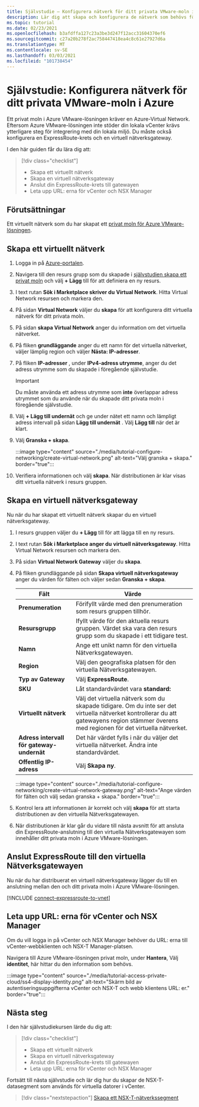 ```yaml
---
title: Självstudie – Konfigurera nätverk för ditt privata VMware-moln i Azure
description: Lär dig att skapa och konfigurera de nätverk som behövs för att distribuera ditt privata moln i Azure
ms.topic: tutorial
ms.date: 02/23/2021
ms.openlocfilehash: b3afdffa127c23a3be3d247f12acc31604370ef6
ms.sourcegitcommit: c27a20b278f2ac758447418ea4c8c61e27927d6a
ms.translationtype: MT
ms.contentlocale: sv-SE
ms.lasthandoff: 03/03/2021
ms.locfileid: "101738454"
---
```

# <a name="tutorial-configure-networking-for-your-vmware-private-cloud-in-azure"></a>Självstudie: Konfigurera nätverk för ditt privata VMware-moln i Azure

Ett privat moln i Azure VMware-lösningen kräver en Azure-Virtual Network. Eftersom Azure VMware-lösningen inte stöder din lokala vCenter krävs ytterligare steg för integrering med din lokala miljö. Du måste också konfigurera en ExpressRoute-krets och en virtuell nätverksgateway.

I den här guiden får du lära dig att:

> [!div class="checklist"]
> * Skapa ett virtuellt nätverk
> * Skapa en virtuell nätverksgateway
> * Anslut din ExpressRoute-krets till gatewayen
> * Leta upp URL: erna för vCenter och NSX Manager

## <a name="prerequisites"></a>Förutsättningar 
Ett virtuellt nätverk som du har skapat ett [privat moln för Azure VMware-lösningen](tutorial-create-private-cloud.md). 

## <a name="create-a-virtual-network"></a>Skapa ett virtuellt nätverk

1. Logga in på [Azure-portalen](https://portal.azure.com).

1. Navigera till den resurs grupp som du skapade i [självstudien skapa ett privat moln](tutorial-create-private-cloud.md) och välj **+ Lägg** till för att definiera en ny resurs. 

1. I text rutan **Sök i Marketplace skriver du** **Virtual Network**. Hitta Virtual Network resursen och markera den.

1. På sidan **Virtual Network** väljer du **skapa** för att konfigurera ditt virtuella nätverk för ditt privata moln.

1. På sidan **skapa Virtual Network** anger du information om det virtuella nätverket.

1. På fliken **grundläggande** anger du ett namn för det virtuella nätverket, väljer lämplig region och väljer **Nästa: IP-adresser**.

1. På fliken **IP-adresser** , under **IPv4-adress utrymme**, anger du det adress utrymme som du skapade i föregående självstudie.

   > [!IMPORTANT]
   > Du måste använda ett adress utrymme som **inte** överlappar adress utrymmet som du använde när du skapade ditt privata moln i föregående självstudie.

1. Välj **+ Lägg till undernät** och ge under nätet ett namn och lämpligt adress intervall på sidan **Lägg till undernät** . Välj **Lägg till** när det är klart.

1. Välj **Granska + skapa**.

   :::image type="content" source="./media/tutorial-configure-networking/create-virtual-network.png" alt-text="Välj granska + skapa." border="true":::

1. Verifiera informationen och välj **skapa**. När distributionen är klar visas ditt virtuella nätverk i resurs gruppen.

## <a name="create-a-virtual-network-gateway"></a>Skapa en virtuell nätverksgateway

Nu när du har skapat ett virtuellt nätverk skapar du en virtuell nätverksgateway.

1. I resurs gruppen väljer du **+ Lägg** till för att lägga till en ny resurs.

1. I text rutan **Sök i Marketplace anger du** **virtuell nätverksgateway**. Hitta Virtual Network resursen och markera den.

1. På sidan **Virtual Network Gateway** väljer du **skapa**.

1. På fliken grundläggande på sidan **Skapa virtuell nätverksgateway** anger du värden för fälten och väljer sedan **Granska + skapa**. 

   | Fält | Värde |
   | --- | --- |
   | **Prenumeration** | Förifyllt värde med den prenumeration som resurs gruppen tillhör. |
   | **Resursgrupp** | Ifyllt värde för den aktuella resurs gruppen. Värdet ska vara den resurs grupp som du skapade i ett tidigare test. |
   | **Namn** | Ange ett unikt namn för den virtuella Nätverksgatewayen. |
   | **Region** | Välj den geografiska platsen för den virtuella Nätverksgatewayen. |
   | **Typ av Gateway** | Välj **ExpressRoute**. |
   | **SKU** | Låt standardvärdet vara **standard:** |
   | **Virtuellt nätverk** | Välj det virtuella nätverk som du skapade tidigare. Om du inte ser det virtuella nätverket kontrollerar du att gatewayens region stämmer överens med regionen för det virtuella nätverket. |
   | **Adress intervall för gateway-undernät** | Det här värdet fylls i när du väljer det virtuella nätverket. Ändra inte standardvärdet. |
   | **Offentlig IP-adress** | Välj **Skapa ny**. |

   :::image type="content" source="./media/tutorial-configure-networking/create-virtual-network-gateway.png" alt-text="Ange värden för fälten och välj sedan granska + skapa." border="true":::

1. Kontrol lera att informationen är korrekt och välj **skapa** för att starta distributionen av den virtuella Nätverksgatewayen. 
1. När distributionen är klar går du vidare till nästa avsnitt för att ansluta din ExpressRoute-anslutning till den virtuella Nätverksgatewayen som innehåller ditt privata moln i Azure VMware-lösningen.

## <a name="connect-expressroute-to-the-virtual-network-gateway"></a>Anslut ExpressRoute till den virtuella Nätverksgatewayen

Nu när du har distribuerat en virtuell nätverksgateway lägger du till en anslutning mellan den och ditt privata moln i Azure VMware-lösningen.

[!INCLUDE [connect-expressroute-to-vnet](includes/connect-expressroute-vnet.md)]


## <a name="locate-the-urls-for-vcenter-and-nsx-manager"></a>Leta upp URL: erna för vCenter och NSX Manager

Om du vill logga in på vCenter och NSX Manager behöver du URL: erna till vCenter-webbklienten och NSX-T Manager-platsen. 

Navigera till Azure VMware-lösningen privat moln, under **Hantera**, Välj **identitet**, här hittar du den information som behövs.

:::image type="content" source="./media/tutorial-access-private-cloud/ss4-display-identity.png" alt-text="Skärm bild av autentiseringsuppgifterna vCenter och NSX-T och webb klientens URL: er." border="true":::

## <a name="next-steps"></a>Nästa steg

I den här självstudiekursen lärde du dig att:

> [!div class="checklist"]
> * Skapa ett virtuellt nätverk
> * Skapa en virtuell nätverksgateway
> * Anslut din ExpressRoute-krets till gatewayen
> * Leta upp URL: erna för vCenter och NSX Manager

Fortsätt till nästa självstudie och lär dig hur du skapar de NSX-T-datasegment som används för virtuella datorer i vCenter.

> [!div class="nextstepaction"]
> [Skapa ett NSX-T-nätverkssegment](tutorial-nsx-t-network-segment.md)